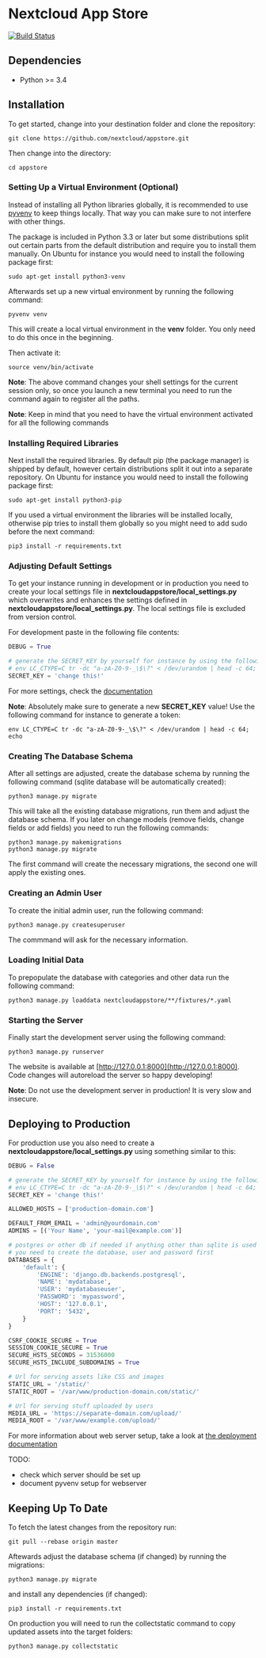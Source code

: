 # Nextcloud App Store

[![Build Status](https://travis-ci.org/nextcloud/appstore.svg?branch=master)](https://travis-ci.org/nextcloud/appstore)

## Dependencies

* Python >= 3.4

## Installation

To get started, change into your destination folder and clone the repository:

    git clone https://github.com/nextcloud/appstore.git

Then change into the directory:

    cd appstore

### Setting Up a Virtual Environment (Optional)

Instead of installing all Python libraries globally, it is recommended to use [pyvenv](https://docs.python.org/3/library/venv.html) to keep things locally. That way you can make sure to not interfere with other things.

The package is included in Python 3.3 or later but some distributions split out certain parts from the default distribution and require you to install them manually. On Ubuntu for instance you would need to install the following package first:

    sudo apt-get install python3-venv

Afterwards set up a new virtual environment by running the following command:

    pyvenv venv

This will create a local virtual environment in the **venv** folder. You only need to do this once in the beginning.

Then activate it:

    source venv/bin/activate

**Note**: The above command changes your shell settings for the current session only, so once you launch a new terminal you need to run the command again to register all the paths.

**Note**: Keep in mind that you need to have the virtual environment activated for all the following commands

### Installing Required Libraries

Next install the required libraries. By default pip (the package manager) is shipped by default, however certain distributions split it out into a separate repository. On Ubuntu for instance you would need to install the following package first:

    sudo apt-get install python3-pip

If you used a virtual environment the libraries will be installed locally, otherwise pip tries to install them globally so you might need to add sudo before the next command:

    pip3 install -r requirements.txt

### Adjusting Default Settings
To get your instance running in development or in production you need to create your local settings file in **nextcloudappstore/local_settings.py** which overwrites and enhances the settings defined in **nextcloudappstore/local_settings.py**. The local settings file is excluded from version control.

For development paste in the following file contents:
```python
DEBUG = True

# generate the SECRET_KEY by yourself for instance by using the following command:
# env LC_CTYPE=C tr -dc "a-zA-Z0-9-_\$\?" < /dev/urandom | head -c 64; echo
SECRET_KEY = 'change this!'
```

For more settings, check the [documentation](https://docs.djangoproject.com/en/1.9/ref/settings/)

**Note**: Absolutely make sure to generate a new **SECRET_KEY** value! Use the following command for instance to generate a token:

    env LC_CTYPE=C tr -dc "a-zA-Z0-9-_\$\?" < /dev/urandom | head -c 64; echo

### Creating The Database Schema
After all settings are adjusted, create the database schema by running the following command (sqlite database will be automatically created):

    python3 manage.py migrate

This will take all the existing database migrations, run them and adjust the database schema. If you later on change models (remove fields, change fields or add fields) you need to run the following commands:

    python3 manage.py makemigrations
    python3 manage.py migrate

The first command will create the necessary migrations, the second one will apply the existing ones.

### Creating an Admin User
To create the initial admin user, run the following command:

    python3 manage.py createsuperuser

The commmand will ask for the necessary information.

### Loading Initial Data
To prepopulate the database with categories and other data run the following command:

    python3 manage.py loaddata nextcloudappstore/**/fixtures/*.yaml

### Starting the Server
Finally start the development server using the following command:

    python3 manage.py runserver

The website is available at [http://127.0.0.1:8000](http://127.0.0.1:8000). Code changes will autoreload the server so happy developing!

**Note**: Do not use the development server in production! It is very slow and insecure.


## Deploying to Production
For production use you also need to create a **nextcloudappstore/local_settings.py** using something similar to this:

```python
DEBUG = False

# generate the SECRET_KEY by yourself for instance by using the following command:
# env LC_CTYPE=C tr -dc "a-zA-Z0-9-_\$\?" < /dev/urandom | head -c 64; echo
SECRET_KEY = 'change this!'

ALLOWED_HOSTS = ['production-domain.com']

DEFAULT_FROM_EMAIL = 'admin@yourdomain.com'
ADMINS = [('Your Name', 'your-mail@example.com')]

# postgres or other db if needed if anything other than sqlite is used
# you need to create the database, user and password first
DATABASES = {
    'default': {
        'ENGINE': 'django.db.backends.postgresql',
        'NAME': 'mydatabase',
        'USER': 'mydatabaseuser',
        'PASSWORD': 'mypassword',
        'HOST': '127.0.0.1',
        'PORT': '5432',
    }
}

CSRF_COOKIE_SECURE = True
SESSION_COOKIE_SECURE = True
SECURE_HSTS_SECONDS = 31536000
SECURE_HSTS_INCLUDE_SUBDOMAINS = True

# Url for serving assets like CSS and images
STATIC_URL = '/static/'
STATIC_ROOT = '/var/www/production-domain.com/static/'

# Url for serving stuff uploaded by users
MEDIA_URL = 'https://separate-domain.com/upload/'
MEDIA_ROOT = '/var/www/example.com/upload/'
```

For more information about web server setup, take a look at [the deployment documentation](https://docs.djangoproject.com/en/1.9/howto/deployment/)

TODO:
* check which server should be set up
* document pyvenv setup for webserver

## Keeping Up To Date
To fetch the latest changes from the repository run:

    git pull --rebase origin master

Aftewards adjust the database schema (if changed) by running the migrations:

    python3 manage.py migrate

and install any dependencies (if changed):

    pip3 install -r requirements.txt

On production you will need to run the collectstatic command to copy updated assets into the target folders:

    python3 manage.py collectstatic
